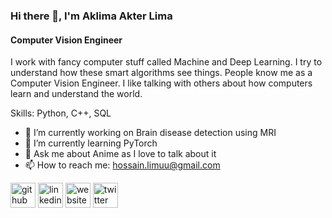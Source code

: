 ### Hi there 👋, I'm Aklima Akter Lima
#### Computer Vision Engineer
I work with fancy computer stuff called Machine and Deep Learning. I try to understand how these smart algorithms see things. People know me as a Computer Vision Engineer. I like talking with others about how computers learn and understand the world.

Skills: Python, C++, SQL

- 🔭 I’m currently working on Brain disease detection using MRI 
- 🌱 I’m currently learning PyTorch  
- 💬 Ask me about Anime as I love to talk about it  
- 📫 How to reach me: hossain.limuu@gmail.com 


[<img src='https://cdn.jsdelivr.net/npm/simple-icons@3.0.1/icons/github.svg' alt='github' height='40'>](https://github.com/https://github.com/LimaHossain)  [<img src='https://cdn.jsdelivr.net/npm/simple-icons@3.0.1/icons/linkedin.svg' alt='linkedin' height='40'>](https://www.linkedin.com/in/https://bd.linkedin.com/in/aklima-akter-lima-a41915195/)  [<img src='https://cdn.jsdelivr.net/npm/simple-icons@3.0.1/icons/icloud.svg' alt='website' height='40'>](https://limahossain.github.io/LimaH.github.io/) [<img src='https://cdn.jsdelivr.net/npm/simple-icons@3.0.1/icons/twitter.svg' alt='twitter' height='40'>](https://x.com/TahiyatHabib)

 




